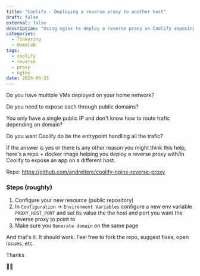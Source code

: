 ```yaml
---
title: "Coolify - Deploying a reverse proxy to another host"
draft: false
external: false
description: "Using nginx to deploy a reverse proxy on Coolify exposing a different host thorugh a subdomain managed by Coolify."
categories:
  - Tinkering
  - HomeLab
tags:
  - coolify
  - reverse
  - proxy
  - nginx
date: 2024-06-25
---
```


Do you have multiple VMs deployed on your home network?

Do you need to expose each through public domains?

You only have a single public IP and don't know how to route trafic depending on domain?

Do you want Coolify do be the entrypoint handling all the trafic?

If the answer is yes or there is any other reason you might think this help, here's a repo + docker image helping you deploy
a reverse proxy with/in Coolify to expose an app on a different host.

Repo: https://github.com/andreitere/coolify-nginx-reverse-proxy

### Steps (roughly)

1. Configure your new resource (public repository)
2. In `Configuration` -> `Environment Variables` configure a new env variable `PROXY_HOST_PORT` and set its value the the host and port you want the reverse proxy to point to
3. Make sure you `Generate domain` on the same page

And that's it. It should work. Feel free to fork the repo, suggest fixes, open issues, etc.

Thanks

🙏🏻

